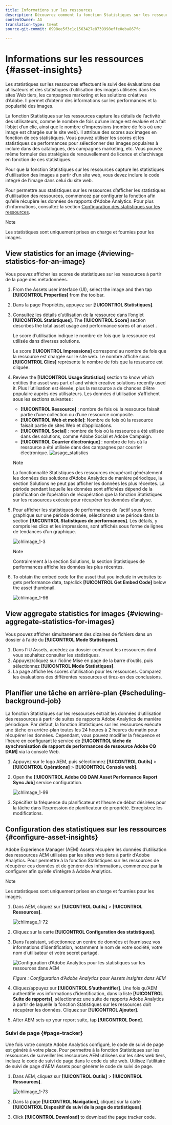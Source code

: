 ```yaml
---
title: Informations sur les ressources
description: Découvrez comment la fonction Statistiques sur les ressources permet d’effectuer le suivi des évaluations des utilisateurs et des statistiques d’utilisation des images utilisées dans les sites web tiers, les campagnes marketing et les solutions de création d’Adobe.
contentOwner: AG
translation-type: tm+mt
source-git-commit: 6998ee5f3c1c1563427e8739998effe0eba867fc

---
```



# Informations sur les ressources {#asset-insights}

Les statistiques sur les ressources effectuent le suivi des évaluations des utilisateurs et des statistiques d’utilisation des images utilisées dans les sites Web tiers, les campagnes marketing et les solutions créatives d’Adobe. Il permet d’obtenir des informations sur les performances et la popularité des images.

La fonction Statistiques sur les ressources capture les détails de l’activité des utilisateurs, comme le nombre de fois qu’une image est évaluée et a fait l’objet d’un clic, ainsi que le nombre d’impressions (nombre de fois où une image est chargée sur le site web). Il attribue des scores aux images en fonction de ces statistiques. Vous pouvez utiliser les scores et les statistiques de performances pour sélectionner des images populaires à inclure dans des catalogues, des campagnes marketing, etc. Vous pouvez même formuler des stratégies de renouvellement de licence et d’archivage en fonction de ces statistiques.

Pour que la fonction Statistiques sur les ressources capture les statistiques d’utilisation des images à partir d’un site web, vous devez inclure le code intégré de l’image dans celui du site web.

Pour permettre aux statistiques sur les ressources d’afficher les statistiques d’utilisation des ressources, commencez par configurer la fonction afin qu’elle récupère les données de rapports d’Adobe Analytics. Pour plus d’informations, consultez la section [Configuration des statistiques sur les ressources](#configure-asset-insights).

>[!NOTE]
>
>Les statistiques sont uniquement prises en charge et fournies pour les images.

## View statistics for an image {#viewing-statistics-for-an-image}

Vous pouvez afficher les scores de statistiques sur les ressources à partir de la page des métadonnées.

1. From the Assets user interface (UI), select the image and then tap **[!UICONTROL Properties]** from the toolbar.
1. Dans la page Propriétés, appuyez sur **[!UICONTROL Statistiques]**.
1. Consultez les détails d’utilisation de la ressource dans l’onglet **[!UICONTROL Statistiques]**. The **[!UICONTROL Score]** section describes the total asset usage and performance sores of an asset .

   Le score d’utilisation indique le nombre de fois que la ressource est utilisée dans diverses solutions.

   Le score **[!UICONTROL Impressions]** correspond au nombre de fois que la ressource est chargée sur le site web. Le nombre affiché sous **[!UICONTROL Clics]** représente le nombre de fois que la ressource est cliquée.

1. Review the **[!UICONTROL Usage Statistics]** section to know which entities the asset was part of and which creative solutions recently used it. Plus l’utilisation est élevée, plus la ressource a de chances d’être populaire auprès des utilisateurs. Les données d’utilisation s’affichent sous les sections suivantes :

   * **[!UICONTROL Ressource]** : nombre de fois où la ressource faisait partie d’une collection ou d’une ressource composite.
   * **[!UICONTROL Web et mobile]**: Nombre de fois où la ressource faisait partie de sites Web et d’applications.
   * **[!UICONTROL Social]** : nombre de fois où la ressource a été utilisée dans des solutions, comme Adobe Social et Adobe Campaign.
   * **[!UICONTROL Courrier électronique]** : nombre de fois où la ressource a été utilisée dans des campagnes par courrier électronique.
   ![usage_statistics](assets/usage_statistics.png)

   >[!NOTE]
   >
   >La fonctionnalité Statistiques des ressources récupérant généralement les données des solutions d’Adobe Analytics de manière périodique, la section Solutions ne peut pas afficher les données les plus récentes. La période pendant laquelle les données sont affichées dépend de la planification de l’opération de récupération que la fonction Statistiques sur les ressources exécute pour récupérer les données d’analyse.

1. Pour afficher les statistiques de performances de l’actif sous forme graphique sur une période donnée, sélectionnez une période dans la section **[!UICONTROL Statistiques de performances]**. Les détails, y compris les clics et les impressions, sont affichés sous forme de lignes de tendances d’un graphique.

   ![chlimage_1-3](assets/chlimage_1-3.jpeg)

   >[!NOTE]
   >
   >Contrairement à la section Solutions, la section Statistiques de performances affiche les données les plus récentes.

1. To obtain the embed code for the asset that you include in websites to gets performance data, tap/click **[!UICONTROL Get Embed Code]** below the asset thumbnail. <!-- For more information on how to include your Embed code in third-party web pages, see [Using Page Tracker and Embed code in web pages](/help/assets/use-page-tracker.md). -->

   ![chlimage_1-98](assets/chlimage_1-98.png)

## View aggregate statistics for images {#viewing-aggregate-statistics-for-images}

Vous pouvez afficher simultanément des dizaines de fichiers dans un dossier à l’aide du **[!UICONTROL Mode Statistiques]**.

1. Dans l’IU Assets, accédez au dossier contenant les ressources dont vous souhaitez consulter les statistiques.
1. Appuyez/cliquez sur l’icône Mise en page de la barre d’outils, puis sélectionnez **[!UICONTROL Mode Statistiques]**.
1. La page affiche les scores d’utilisation pour les ressources. Comparez les évaluations des différentes ressources et tirez-en des conclusions.

## Planifier une tâche en arrière-plan {#scheduling-background-job}

La fonction Statistiques sur les ressources extrait les données d’utilisation des ressources à partir de suites de rapports Adobe Analytics de manière périodique. Par défaut, la fonction Statistiques sur les ressources exécute une tâche en arrière-plan toutes les 24 heures à 2 heures du matin pour récupérer les données. Cependant, vous pouvez modifier la fréquence et l’heure en configurant le service de **[!UICONTROL tâche de synchronisation de rapport de performances de ressource Adobe CQ DAM]** via la console Web.

1. Appuyez sur le logo AEM, puis sélectionnez **[!UICONTROL Outils]** > **[!UICONTROL Opérations]** > **[!UICONTROL Console web]**.
1. Open the **[!UICONTROL Adobe CQ DAM Asset Performance Report Sync Job]** service configuration.

   ![chlimage_1-99](assets/chlimage_1-99.png)

1. Spécifiez la fréquence du planificateur et l’heure de début désirées pour la tâche dans l’expression de planificateur de propriété. Enregistrez les modifications.

## Configuration des statistiques sur les ressources {#configure-asset-insights}

Adobe Experience Manager (AEM) Assets récupère les données d’utilisation des ressources AEM utilisées par les sites web tiers à partir d’Adobe Analytics. Pour permettre à la fonction Statistiques sur les ressources de récupérer ces données et de générer des informations, commencez par la configurer afin qu’elle s’intègre à Adobe Analytics.

>[!NOTE]
>
>Les statistiques sont uniquement prises en charge et fournies pour les images.

1. Dans AEM, cliquez sur **[!UICONTROL Outils]** > **[!UICONTROL Ressources]**.

   ![chlimage_1-72](assets/chlimage_1-72.png)

1. Cliquez sur la carte **[!UICONTROL Configuration des statistiques]**.
1. Dans l’assistant, sélectionnez un centre de données et fournissez vos informations d’identification, notamment le nom de votre société, votre nom d’utilisateur et votre secret partagé.

   ![Configuration d’Adobe Analytics pour les statistiques sur les ressources dans AEM](assets/insights_config2.png)

   *Figure : Configuration d’Adobe Analytics pour Assets Insights dans AEM*

1. Cliquez/appuyez sur **[!UICONTROL S’authentifier]**. Une fois qu’AEM authentifie vos informations d’identification, dans la liste **[!UICONTROL Suite de rapports]**, sélectionnez une suite de rapports Adobe Analytics à partir de laquelle la fonction Statistiques sur les ressources doit récupérer les données. Cliquez sur **[!UICONTROL Ajouter]**.
1. After AEM sets up your report suite, tap **[!UICONTROL Done]**.

### Suivi de page {#page-tracker}

Une fois votre compte Adobe Analytics configuré, le code de suivi de page est généré à votre place. Pour permettre à la fonction Statistiques sur les ressources de surveiller les ressources AEM utilisées sur les sites web tiers, incluez le code de suivi de page dans le code du site web. Utilisez l’utilitaire de suivi de page d’AEM Assets pour générer le code de suivi de page. <!--  For more information on how to include your Page Tracker code in third-party web pages, see [Using Page Tracker and Embed code in web pages](/help/assets/use-page-tracker.md). -->

1. Dans AEM, cliquez sur **[!UICONTROL Outils]** > **[!UICONTROL Ressources]**.

   ![chlimage_1-73](assets/chlimage_1-73.png)

1. Dans la page **[!UICONTROL Navigation]**, cliquez sur la carte **[!UICONTROL Dispositif de suivi de la page de statistiques]**.
1. Click **[!UICONTROL Download]** to download the page tracker code.

<!--

## Using demo package for Asset Insights {#using-demo-package-for-asset-insights}

Using the demo package, you can enable Adobe Asset Insights to capture data from and generate insights for a sample web page.

1. Configure Asset Insights using the instructions in [Configure Asset Insights](#configure-asset-insights).
1. Download the sample AEM Assets package from below and install the package from CRXDE package manager.

   [Get File](assets/insightsdemo.zip)

1. Download the ZIP file containing the sample web page from below and extract on your local file system.

   [Get File](assets/demosite.zip)

1. Click the web page to open it in the web browser.

   >[!CAUTION]
   >
   >Web Page is configured to load asset from the localhost server . In case your server is running somewhere else change server address from localhost to server address in the HTML content of the web page.

   >[!NOTE]
   >
   >The external web page can be in AEM itself.

-->
